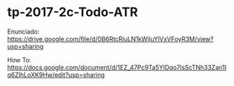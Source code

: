 # tp-2017-2c-Todo-ATR

Enunciado: https://drive.google.com/file/d/0B6RtcRiuLN1kWjluYlVxVFoyR3M/view?usp=sharing

How To: https://docs.google.com/document/d/1EZ_47Pc9Ta5YIDqo7lsScTNh33Zan1Iq6ZlhLoXK9Hw/edit?usp=sharing
